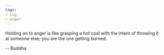 ```yaml
---
tags:
- sig
- anger
---
```




Holding on to anger is like grasping a hot coal with the intent of throwing it at someone else; you are the one getting burned. 

-- Buddha